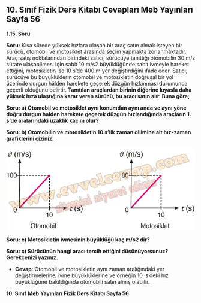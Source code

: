 ## 10. Sınıf Fizik Ders Kitabı Cevapları Meb Yayınları Sayfa 56

**1.15. Soru**

**Soru:** Kısa sürede yüksek hızlara ulaşan bir araç satın almak isteyen bir sürücü, otomobil ve motosiklet arasında seçim yapmakta zorlanmaktadır. Araç satış noktalarından birindeki satıcı, sürücüye tanıttığı otomobilin 30 m/s sürate ulaşabilmesi için sabit 10 m/s2 büyüklüğünde sabit ivmeyle hareket ettiğini, motosikletin ise 10 s’de 400 m yer değiştirdiğini ifade eder. Satıcı, sürücüye bu büyüklüklerin otomobil ve motosikletin doğrusal bir yol üzerinde durgun hâlden harekete geçerek düzgün hızlanması durumunda geçerli olduğunu belirtir. **Tanıtılan araçlardan birinin diğerine kıyasla daha yüksek hıza ulaştığına karar veren sürücü, bu aracı satın alır. Buna göre;**

**Soru: a) Otomobil ve motosiklet aynı konumdan aynı anda ve aynı yöne doğru durgun halden harekete geçerek düzgün hızlandığında araçların 1. s’de aralarındaki uzaklık kaç m olur?**

**Soru: b) Otomobilin ve motosikletin 10 s’lik zaman dilimine ait hız-zaman grafiklerini çiziniz.**

![](./image1.webp)

**Soru: c) Motosikletin ivmesinin büyüklüğü kaç m/s2 dir?**

**Soru: ç) Sürücünün hangi aracı tercih ettiğini düşünüyorsunuz? Gerekçenizi yazınız.**

* **Cevap**: Otomobil ve motosikletin aynı zaman aralığındaki yer değiştirmelerine, ivme büyüklüklerine ve örneğin 10. s’deki hız büyüklüğüne bakıldığında otomobili satın almış olabilir.

**10. Sınıf Meb Yayınları Fizik Ders Kitabı Sayfa 56**